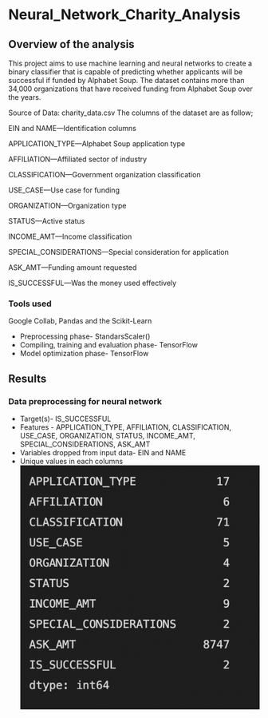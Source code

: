 # Neural_Network_Charity_Analysis

## Overview of the analysis
This project aims to use machine learning and neural networks to create a binary classifier that is capable of predicting whether applicants will be successful if funded by Alphabet Soup. The dataset contains more than 34,000 organizations that have received funding from Alphabet Soup over the years. 

Source of Data: charity_data.csv
The columns of the dataset are as follow;

EIN and NAME—Identification columns

APPLICATION_TYPE—Alphabet Soup application type

AFFILIATION—Affiliated sector of industry

CLASSIFICATION—Government organization classification

USE_CASE—Use case for funding

ORGANIZATION—Organization type

STATUS—Active status

INCOME_AMT—Income classification

SPECIAL_CONSIDERATIONS—Special consideration for application

ASK_AMT—Funding amount requested

IS_SUCCESSFUL—Was the money used effectively

### Tools used
Google Collab, Pandas and the Scikit-Learn
- Preprocessing phase- StandarsScaler()
- Compiling, training and evaluation phase- TensorFlow
- Model optimization phase- TensorFlow

## Results

### Data preprocessing for neural network
- Target(s)- IS_SUCCESSFUL
- Features - APPLICATION_TYPE, AFFILIATION, CLASSIFICATION, USE_CASE, ORGANIZATION, STATUS, INCOME_AMT, SPECIAL_CONSIDERATIONS, ASK_AMT
- Variables dropped from input data- EIN and NAME
- Unique values in each columns
![Getting Started](./image/Screen%20Shot%202022-11-10%20at%2010.47.56%20PM.png)




